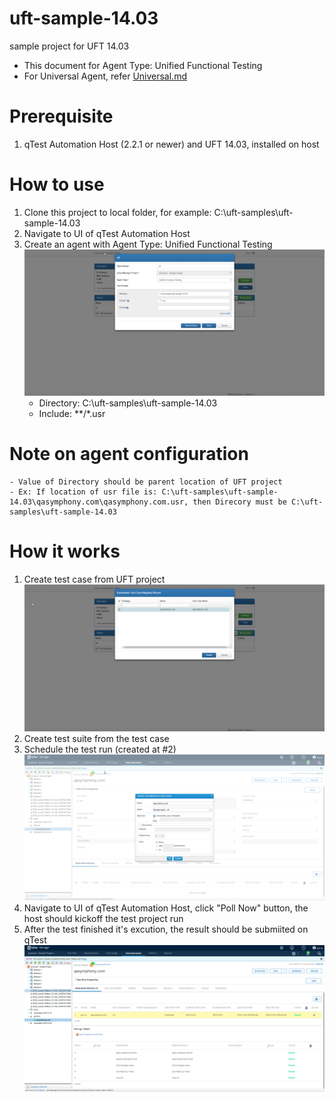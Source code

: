 # uft-sample-14.03
sample project for UFT 14.03
- This document for Agent Type: Unified Functional Testing
- For Universal Agent, refer [Universal.md](./Universal.md)
# Prerequisite
1. qTest Automation Host (2.2.1 or newer) and UFT 14.03, installed on host
# How to use
1. Clone this project to local folder, for example: C:\uft-samples\uft-sample-14.03
2. Navigate to UI of qTest Automation Host
3. Create an agent with Agent Type: Unified Functional Testing ![uft-agent.png](/images/uft-agent.png)
    - Directory: C:\uft-samples\uft-sample-14.03
    - Include: **/*.usr
# Note on agent configuration
    - Value of Directory should be parent location of UFT project
    - Ex: If location of usr file is: C:\uft-samples\uft-sample-14.03\qasymphony.com\qasymphony.com.usr, then Direcory must be C:\uft-samples\uft-sample-14.03
        
# How it works
1. Create test case from UFT project ![scan_create_test_case.png](/images/scan_create_test_case.png)
2. Create test suite from the test case
3. Schedule the test run (created at #2) ![schedule_test-run.png](/images/schedule_test-run.png)
4. Navigate to UI of qTest Automation Host, click "Poll Now" button, the host should kickoff the test project run
5. After the test finished it's excution, the result should be submiited on qTest ![result-on-qTest.png](/images/result-on-qTest.png)

